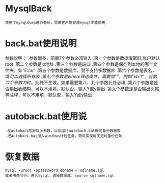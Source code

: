 # MysqlBack
	使用了mysqldump进行备份，需要客户端安装mysql才能使用

# back.bat使用说明
  参数说明：
	.参数很多，前面7个参数必须输入
	.第一个参数是数据库密码,账户默认root
	.第二个参数是ip地址
	.第三个参数是端口
	.第四个参数是保存到本地的哪个文件夹，如“E:/a/”
	.第五个参数是数据库，暂不支持多数据库
	.第六个参数是表名，填*可以选择所有表
	.第七个参数是where筛选条件，需要加""，例如"id=1"，当第六个参数为*时，此处不生效。如果需要第八、九个参数此处必填
	.第八个参数是是否输出表结构，可以不用填，默认否，输入Y或y输出
	.第九个参数是是否输出头尾等注释，可以不用填，默认否，输入Y或y输出

# autoback.bat使用说
	.在autoback写好以上参数，以后运行autoback.bat既可备份数据库
	.把autoback.bat加入windows计划任务，既可实现每天定时备份任务

# 恢复数据
	mysql -uroot -ppasssword dbname < sqlname.sql
	或者用命令行，进入mysql，选择数据库，source sqlname.sql
